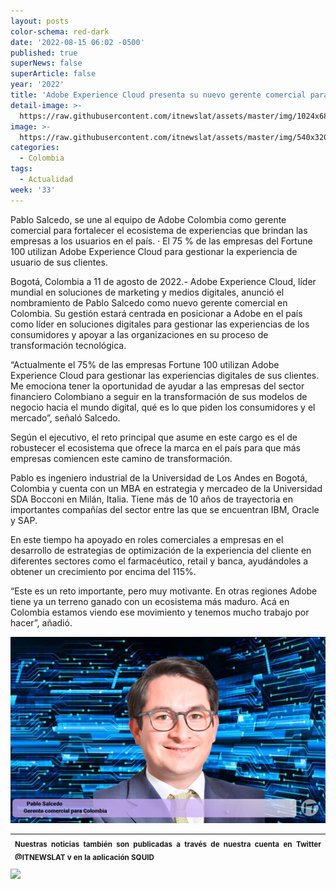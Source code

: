 ```yaml
---
layout: posts
color-schema: red-dark
date: '2022-08-15 06:02 -0500'
published: true
superNews: false
superArticle: false
year: '2022'
title: 'Adobe Experience Cloud presenta su nuevo gerente comercial para Colombia '
detail-image: >-
  https://raw.githubusercontent.com/itnewslat/assets/master/img/1024x680/Pablo-salcedo-g.jpg
image: >-
  https://raw.githubusercontent.com/itnewslat/assets/master/img/540x320/Pablo-salcedo-p.jpg
categories:
  - Colombia
tags:
  - Actualidad
week: '33'
---
```

Pablo Salcedo, se une al equipo de Adobe Colombia como gerente comercial para fortalecer el ecosistema de experiencias que brindan las empresas a los usuarios en el país.
· El 75 % de las empresas del Fortune 100 utilizan Adobe Experience Cloud para gestionar la experiencia de usuario de sus clientes.
 
Bogotá, Colombia a 11 de agosto de 2022.-  Adobe Experience Cloud, líder mundial en soluciones de marketing y medios digitales, anunció el nombramiento de Pablo Salcedo como nuevo gerente comercial en Colombia. Su gestión estará centrada en posicionar a Adobe en el país como líder en soluciones digitales para gestionar las experiencias de los consumidores y apoyar a las organizaciones en su proceso de transformación tecnológica.
 
“Actualmente el 75% de las empresas Fortune 100 utilizan Adobe Experience Cloud para gestionar las experiencias digitales de sus clientes. Me emociona tener la oportunidad de ayudar a las empresas del sector financiero Colombiano a seguir en la transformación de sus modelos de negocio hacia el mundo digital, qué es lo que piden los consumidores y el mercado”, señaló Salcedo.


Según el ejecutivo, el reto principal que asume en este cargo es el de robustecer el ecosistema que ofrece la marca en el país para que más empresas comiencen este camino de transformación.
 
Pablo es ingeniero industrial de la Universidad de Los Andes en Bogotá, Colombia y cuenta con un MBA en estrategia y mercadeo de la Universidad SDA Bocconi en Milán, Italia. Tiene más de 10 años de trayectoria en importantes compañías del sector entre las que se encuentran IBM, Oracle y SAP.
 
En este tiempo ha apoyado en roles comerciales a empresas en el desarrollo de estrategias de optimización de la experiencia del cliente en diferentes sectores como el farmacéutico, retail y banca,  ayudándoles a obtener un crecimiento por encima del 115%.
 
“Este es un reto importante, pero muy motivante. En otras regiones Adobe tiene ya un terreno ganado con un ecosistema más maduro. Acá en Colombia estamos viendo ese movimiento y tenemos mucho trabajo por hacer”, añadió.

![](https://raw.githubusercontent.com/itnewslat/assets/master/img/540x320/Pablo-salcedo-p.jpg)

<table style="height: 42px;" width="569">
<tbody>
<tr>
<td style="text-align: justify;"><sub><strong>Nuestras noticias también son publicadas a través de nuestra cuenta en Twitter <a href="https://twitter.com/itnewslat?lang=es">@ITNEWSLAT</a> y en la aplicación <a href="https://squidapp.co/en/">SQUID</a></strong></sub></td>
</tr>
</tbody>
</table>

<img src="https://tracker.metricool.com/c3po.jpg?hash=56f88a41e39ab42c063cc51676587a04"/>